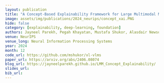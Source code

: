 ```yaml
---
layout: publication
title: "A Concept-Based Explainability Framework for Large Multimodal Models" 
image: assets/img/publications/2024_neurips/concept_xai.PNG
hide: false
category: [explainability, deep-learning, foundation]
authors: Jayneel Parekh, Pegah Khayatan, Mustafa Shukor, Alasdair Newson, Matthieu Cord
venue: NeurIPS
venue_long: Neural Information Processing Systems
year: 2024
month: 12
code_url: https://github.com/mshukor/xl-vlms
paper_url: https://arxiv.org/abs/2406.08074
blog_url: https://jayneelparekh.github.io/LMM_Concept_Explainability/
slides_url: 
bib_url: 
---
```



